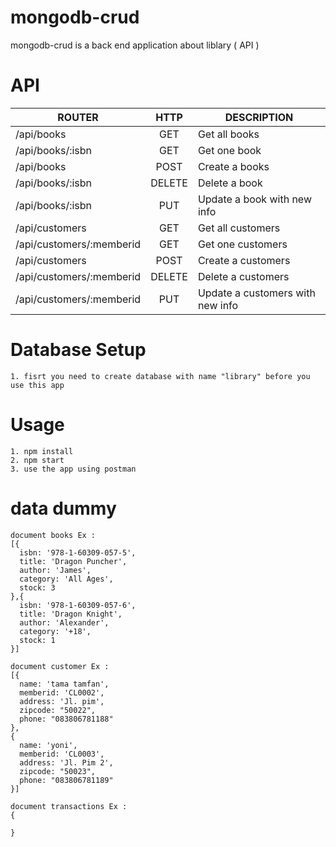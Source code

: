# mongodb-crud

mongodb-crud is a back end application about liblary ( API )

# API

| ROUTER                    | HTTP   | DESCRIPTION
| -----------------------   |:-----: | ---------------------------------
| /api/books                | GET    | Get all books
| /api/books/:isbn          | GET    | Get one book
| /api/books                | POST   | Create a books
| /api/books/:isbn          | DELETE | Delete a book
| /api/books/:isbn          | PUT    | Update a book with new info
| /api/customers            | GET    | Get all customers
| /api/customers/:memberid  | GET    | Get one customers
| /api/customers            | POST   | Create a customers
| /api/customers/:memberid  | DELETE | Delete a customers
| /api/customers/:memberid  | PUT    | Update a customers with new info

# Database Setup

```
1. fisrt you need to create database with name "library" before you use this app
```

# Usage
```
1. npm install
2. npm start
3. use the app using postman
```

# data dummy
```
document books Ex :
[{
  isbn: '978-1-60309-057-5',
  title: 'Dragon Puncher',
  author: 'James',
  category: 'All Ages',
  stock: 3
},{
  isbn: '978-1-60309-057-6',
  title: 'Dragon Knight',
  author: 'Alexander',
  category: '+18',
  stock: 1
}]

document customer Ex :
[{
  name: 'tama tamfan',
  memberid: 'CL0002',
  address: 'Jl. pim',
  zipcode: "50022",
  phone: "083806781188"
},
{
  name: 'yoni',
  memberid: 'CL0003',
  address: 'Jl. Pim 2',
  zipcode: "50023",
  phone: "083806781189"
}]

document transactions Ex :
{

}
```
